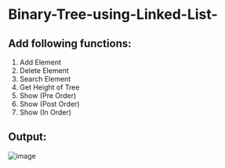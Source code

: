 # Binary-Tree-using-Linked-List-
## Add following functions: 
1. Add Element
2. Delete Element
3. Search Element
4. Get Height of Tree
5. Show (Pre Order)
6. Show (Post Order)
7. Show (In Order)
## Output: 
![image](https://user-images.githubusercontent.com/69696459/132960400-22b7c187-a340-4a7e-b972-c63ff08b2f7e.png)
